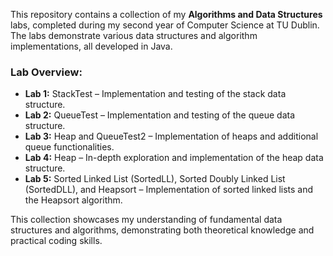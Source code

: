 This repository contains a collection of my **Algorithms and Data Structures** labs, completed during my second year of Computer Science at TU Dublin. The labs demonstrate various data structures and algorithm implementations, all developed in Java.

### Lab Overview:

- **Lab 1:** StackTest – Implementation and testing of the stack data structure.
- **Lab 2:** QueueTest – Implementation and testing of the queue data structure.
- **Lab 3:** Heap and QueueTest2 – Implementation of heaps and additional queue functionalities.
- **Lab 4:** Heap – In-depth exploration and implementation of the heap data structure.
- **Lab 5:** Sorted Linked List (SortedLL), Sorted Doubly Linked List (SortedDLL), and Heapsort – Implementation of sorted linked lists and the Heapsort algorithm.

This collection showcases my understanding of fundamental data structures and algorithms, demonstrating both theoretical knowledge and practical coding skills.